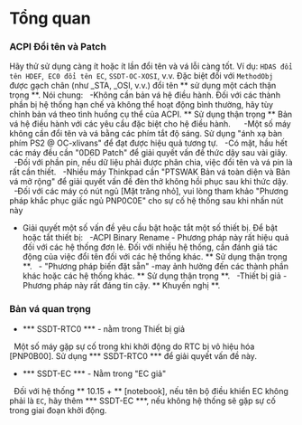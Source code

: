 # Tổng quan

### ACPI Đổi tên và Patch

Hãy thử sử dụng càng ít hoặc ít lần đổi tên và vá lỗi càng tốt. Ví dụ: `HDAS đổi tên HDEF`,` EC0 đổi tên EC`, `SSDT-OC-XOSI`, v.v. Đặc biệt đối với `MethodObj` được gạch chân (như _STA, _OSI, v.v.) đổi tên ** sử dụng một cách thận trọng **. Nói chung:
  -Không cần bản vá hệ điều hành. Đối với các thành phần bị hệ thống hạn chế và không thể hoạt động bình thường, hãy tùy chỉnh bản vá theo tình huống cụ thể của ACPI. ** Sử dụng thận trọng ** Bản vá hệ điều hành với các yêu cầu đặc biệt cho hệ điều hành.
  
  -Một số máy không cần đổi tên và vá bằng các phím tắt độ sáng. Sử dụng "ánh xạ bàn phím PS2 @ OC-xlivans" để đạt được hiệu quả tương tự.
  -Có mặt, hầu hết các máy đều cần "0D6D Patch" để giải quyết vấn đề thức dậy sau vài giây.
  -Đối với phần pin, nếu dữ liệu phải được phân chia, việc đổi tên và vá pin là rất cần thiết.
  -Nhiều máy Thinkpad cần "PTSWAK Bản vá toàn diện và Bản vá mở rộng" để giải quyết vấn đề đèn thở không hồi phục sau khi thức dậy.
  -Đối với các máy có nút ngủ [Mặt trăng nhỏ], vui lòng tham khảo "Phương pháp khắc phục giấc ngủ PNP0C0E" cho sự cố hệ thống sau khi nhấn nút này
- Giải quyết một số vấn đề yêu cầu bật hoặc tắt một số thiết bị. Để bật hoặc tắt thiết bị:
  -ACPI Binary Rename - Phương pháp này rất hiệu quả đối với các hệ thống đơn lẻ. Đối với nhiều hệ thống, cần đánh giá tác động của việc đổi tên đối với các hệ thống khác. ** Sử dụng thận trọng **.
  - "Phương pháp biến đặt sẵn" -may ảnh hưởng đến các thành phần khác hoặc các hệ thống khác. ** Sử dụng thận trọng **.
  -Thiết bị giả - Phương pháp này rất đáng tin cậy. ** Khuyến nghị **.

### Bản vá quan trọng

- *** SSDT-RTC0 *** - nằm trong Thiết bị giả

  Một số máy gặp sự cố trong khi khởi động do RTC bị vô hiệu hóa [PNP0B00]. Sử dụng *** SSDT-RTC0 *** để giải quyết vấn đề này.

- *** SSDT-EC *** - Nằm trong "EC giả"

  Đối với hệ thống ** 10.15 + ** [notebook], nếu tên bộ điều khiển EC không phải là `EC`, hãy thêm *** SSDT-EC ***, nếu không hệ thống sẽ gặp sự cố trong giai đoạn khởi động.

